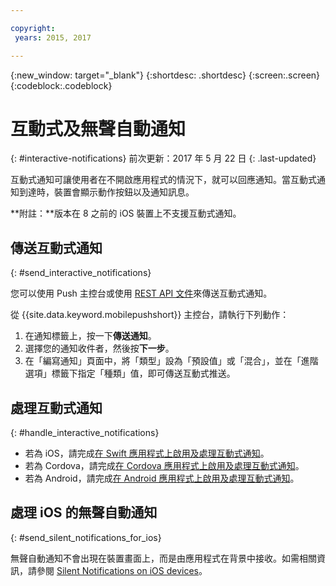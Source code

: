```yaml
---

copyright:
 years: 2015, 2017

---
```


{:new_window: target="_blank"}
{:shortdesc: .shortdesc}
{:screen:.screen}
{:codeblock:.codeblock}

# 互動式及無聲自動通知  
{: #interactive-notifications}
前次更新：2017 年 5 月 22 日
{: .last-updated}

互動式通知可讓使用者在不開啟應用程式的情況下，就可以回應通知。當互動式通知到達時，裝置會顯示動作按鈕以及通知訊息。 

**附註：**版本在 8 之前的 iOS 裝置上不支援互動式通知。 

## 傳送互動式通知
{: #send_interactive_notifications}

您可以使用 Push 主控台或使用 [REST API 文件](push_restapi.html)來傳送互動式通知。

從 {{site.data.keyword.mobilepushshort}} 主控台，請執行下列動作： 

1. 在通知標籤上，按一下**傳送通知**。 
2. 選擇您的通知收件者，然後按**下一步**。 
3. 在「編寫通知」頁面中，將「類型」設為「預設值」或「混合」，並在「進階選項」標籤下指定「種類」值，即可傳送互動式推送。 

## 處理互動式通知 
{: #handle_interactive_notifications}

- 若為 iOS，請完成[在 Swift 應用程式上啟用及處理互動式通知](https://github.com/ibm-bluemix-mobile-services/bms-clientsdk-swift-push/tree/Doc#enable-interactive-push-notifications)。
- 若為 Cordova，請完成[在 Cordova 應用程式上啟用及處理互動式通知](https://github.com/ibm-bluemix-mobile-services/bms-clientsdk-cordova-plugin-push/tree/Doc#enable-interactive-push-notifications)。
- 若為 Android，請完成[在 Android 應用程式上啟用及處理互動式通知](https://github.com/ibm-bluemix-mobile-services/bms-clientsdk-android-push/tree/Doc#enable-interactive-push-notifications)。


## 處理 iOS 的無聲自動通知
{: #send_silent_notifications_for_ios}

無聲自動通知不會出現在裝置畫面上，而是由應用程式在背景中接收。如需相關資訊，請參閱 [Silent Notifications on iOS devices](https://github.com/ibm-bluemix-mobile-services/bms-clientsdk-swift-push/tree/Doc#silent-notification)。
